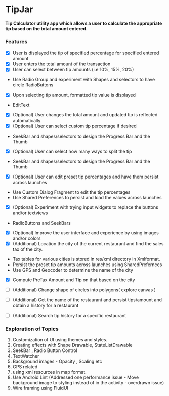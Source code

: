 
# TipJar

**Tip Calculator utility app which allows a user to calculate the appropriate tip based on the total amount entered.**

### Features
* [x] User is displayed the tip of specified percentage for specified entered amount
* [x] User enters the total amount of the transaction
* [x] User can select between tip amounts (i.e 10%, 15%, 20%) 
 * Use Radio Group and experiment with Shapes and selectors to have circle RadioButtons
* [x] Upon selecting tip amount, formatted tip value is displayed 
 * EditText
* [x] (Optional) User changes the total amount and updated tip is reflected automatically
* [x] (Optional) User can select custom tip percentage if desired 
 * SeekBar and shapes/selectors to design the Progress Bar and the Thumb
* [x] (Optional) User can select how many ways to split the tip 
 * SeekBar and shapes/selectors to design the Progress Bar and the Thumb
* [x] (Optional) User can edit preset tip percentages and have them persist across launches 
 * Use Custom Dialog Fragment to edit the tip percentages
 * Use Shared Preferences to persist and load the values across launches
* [x] (Optional) Experiment with trying input widgets to replace the buttons and/or textviews
 * RadioButtons and SeekBars
* [x] (Optional) Improve the user interface and experience by using images and/or colors
* [x] (Additional) Location the city of the current restaurant and find the sales tax of the city. 
 * Tax tables for various cities is stored in res/xml directory in Xmlformat.
 * Persist the preset tip amounts across launches using SharedPrefernces
 * Use GPS and Geocoder to determine the name of the city
* [x] Compute PreTax Amount and Tip on that based on the city
* [ ] (Additional) Change shape of circles into polygons( explore canvas )
* [ ] (Additional)  Get the name of the restaurant and persist tips/amount and obtain a history for a restaurant
* [ ] (Additional) Search tip history for a specific restaurant


### Exploration of Topics
1. Customization of UI  using themes and styles.
2. Creating effects with Shape Drawable, StateListDrawable
3. SeekBar , Radio Button Control
4. TextWatcher
5. Background images - Opacity , Scaling etc
6. GPS related
7. using xml resources in map format.
8. Use Android Lint (Addressed one performance issue - Move background image to styling instead of in the activity - overdrawn issue)
9. Wire framing using FluidUI